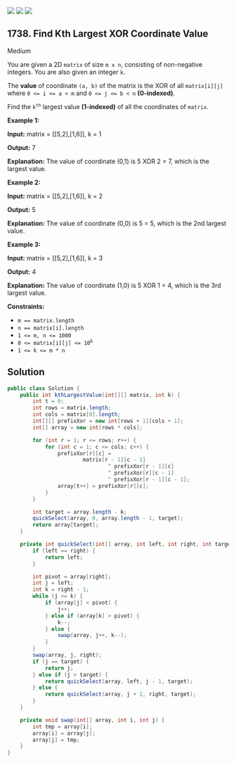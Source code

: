 [![](https://img.shields.io/github/stars/javadev/LeetCode-in-Java?label=Stars&style=flat-square)](https://github.com/javadev/LeetCode-in-Java)
[![](https://img.shields.io/github/forks/javadev/LeetCode-in-Java?label=Fork%20me%20on%20GitHub%20&style=flat-square)](https://github.com/javadev/LeetCode-in-Java/fork)
[![](https://img.shields.io/badge/-LeetCode%20in%20Kotlin-blue?style=flat-square)](https://github.com/javadev/LeetCode-in-Kotlin)

## 1738\. Find Kth Largest XOR Coordinate Value

Medium

You are given a 2D `matrix` of size `m x n`, consisting of non-negative integers. You are also given an integer `k`.

The **value** of coordinate `(a, b)` of the matrix is the XOR of all `matrix[i][j]` where `0 <= i <= a < m` and `0 <= j <= b < n` **(0-indexed)**.

Find the <code>k<sup>th</sup></code> largest value **(1-indexed)** of all the coordinates of `matrix`.

**Example 1:**

**Input:** matrix = \[\[5,2],[1,6]], k = 1

**Output:** 7

**Explanation:** The value of coordinate (0,1) is 5 XOR 2 = 7, which is the largest value.

**Example 2:**

**Input:** matrix = \[\[5,2],[1,6]], k = 2

**Output:** 5

**Explanation:** The value of coordinate (0,0) is 5 = 5, which is the 2nd largest value.

**Example 3:**

**Input:** matrix = \[\[5,2],[1,6]], k = 3

**Output:** 4

**Explanation:** The value of coordinate (1,0) is 5 XOR 1 = 4, which is the 3rd largest value.

**Constraints:**

*   `m == matrix.length`
*   `n == matrix[i].length`
*   `1 <= m, n <= 1000`
*   <code>0 <= matrix[i][j] <= 10<sup>6</sup></code>
*   `1 <= k <= m * n`

## Solution

```java
public class Solution {
    public int kthLargestValue(int[][] matrix, int k) {
        int t = 0;
        int rows = matrix.length;
        int cols = matrix[0].length;
        int[][] prefixXor = new int[rows + 1][cols + 1];
        int[] array = new int[rows * cols];

        for (int r = 1; r <= rows; r++) {
            for (int c = 1; c <= cols; c++) {
                prefixXor[r][c] =
                        matrix[r - 1][c - 1]
                                ^ prefixXor[r - 1][c]
                                ^ prefixXor[r][c - 1]
                                ^ prefixXor[r - 1][c - 1];
                array[t++] = prefixXor[r][c];
            }
        }

        int target = array.length - k;
        quickSelect(array, 0, array.length - 1, target);
        return array[target];
    }

    private int quickSelect(int[] array, int left, int right, int target) {
        if (left == right) {
            return left;
        }

        int pivot = array[right];
        int j = left;
        int k = right - 1;
        while (j <= k) {
            if (array[j] < pivot) {
                j++;
            } else if (array[k] > pivot) {
                k--;
            } else {
                swap(array, j++, k--);
            }
        }
        swap(array, j, right);
        if (j == target) {
            return j;
        } else if (j > target) {
            return quickSelect(array, left, j - 1, target);
        } else {
            return quickSelect(array, j + 1, right, target);
        }
    }

    private void swap(int[] array, int i, int j) {
        int tmp = array[i];
        array[i] = array[j];
        array[j] = tmp;
    }
}
```